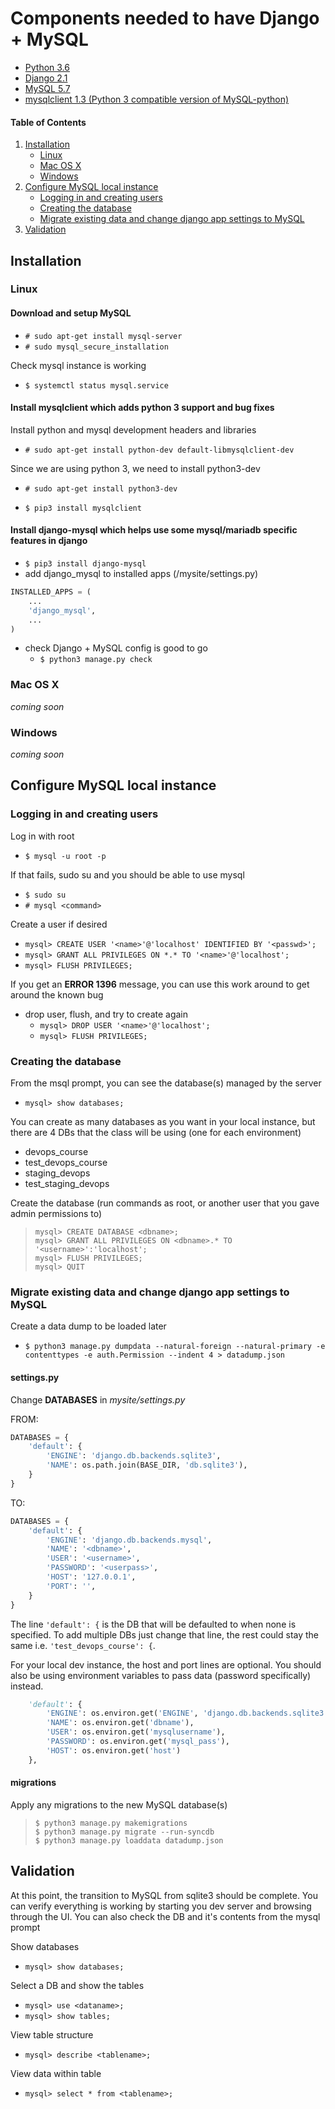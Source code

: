 # Components needed to have Django + MySQL

* [Python 3.6](https://www.python.org/downloads/release/python-360/)
* [Django 2.1](https://www.djangoproject.com/download/)
* [MySQL 5.7](https://dev.mysql.com/doc/mysql-installation-excerpt/5.7/en/)
* [mysqlclient 1.3 (Python 3 compatible version of MySQL-python)](https://pypi.org/project/mysqlclient/)

#### Table of Contents

1. [Installation](#installation)
   * [Linux](#linux)
   * [Mac OS X](#mac-os-x)
   * [Windows](#windows)
1. [Configure MySQL local instance](#configure-mysql-local-instance)
   * [Logging in and creating users](#logging-in-and-creating-users)
   * [Creating the database](#creating-the-database)
   * [Migrate existing data and change django app settings to MySQL](#migrate-existing-data-and-change-django-app-settings-to-mysql)
1. [Validation](#validation)

## Installation

### Linux

#### Download and setup MySQL

* `# sudo apt-get install mysql-server`
* `# sudo mysql_secure_installation`

Check mysql instance is working

* `$ systemctl status mysql.service`

#### Install mysqlclient which adds python 3 support and bug fixes

Install python and mysql development headers and libraries

* `# sudo apt-get install python-dev default-libmysqlclient-dev`

Since we are using python 3, we need to install python3-dev

* `# sudo apt-get install python3-dev`

* `$ pip3 install mysqlclient`

#### Install django-mysql which helps use some mysql/mariadb specific features in django

* `$ pip3 install django-mysql`
* add django_mysql to installed apps (/mysite/settings.py)

```python
INSTALLED_APPS = (
    ...
    'django_mysql',
    ...
)
```
* check Django + MySQL config is good to go
  * `$ python3 manage.py check`

### Mac OS X

_coming soon_

### Windows

_coming soon_

## Configure MySQL local instance

### Logging in and creating users

Log in with root

* `$ mysql -u root -p`

If that fails, sudo su and you should be able to use mysql

* `$ sudo su`
* `# mysql <command>`

Create a user if desired

* `mysql> CREATE USER '<name>'@'localhost' IDENTIFIED BY '<passwd>';`
* `mysql> GRANT ALL PRIVILEGES ON *.* TO '<name>'@'localhost';`
* `mysql> FLUSH PRIVILEGES;`

If you get an **ERROR 1396** message, you can use this work around to get around the known bug

* drop user, flush, and try to create again
  * `mysql> DROP USER '<name>'@'localhost';`
  * `mysql> FLUSH PRIVILEGES;`
 
 ### Creating the database
 
 From the msql prompt, you can see the database(s) managed by the server
 
* `mysql> show databases;`
 
 You can create as many databases as you want in your local instance, but there are 4 DBs that the class will be using (one for each environment)
 
* devops_course
* test_devops_course
* staging_devops
* test_staging_devops

Create the database (run commands as root, or another user that you gave admin permissions to)

> `mysql> CREATE DATABASE <dbname>;`  
> `mysql> GRANT ALL PRIVILEGES ON <dbname>.* TO '<username>':'localhost';`  
> `mysql> FLUSH PRIVILEGES;`  
> `mysql> QUIT`

### Migrate existing data and change django app settings to MySQL

Create a data dump to be loaded later
* `$ python3 manage.py dumpdata --natural-foreign --natural-primary -e contenttypes -e auth.Permission --indent 4 > datadump.json`

#### settings.py

Change **DATABASES** in *mysite/settings.py*

FROM:
```python
DATABASES = {
    'default': {
        'ENGINE': 'django.db.backends.sqlite3',
        'NAME': os.path.join(BASE_DIR, 'db.sqlite3'),
    }
}
```
TO:
```python
DATABASES = {
    'default': {
        'ENGINE': 'django.db.backends.mysql',
        'NAME': '<dbname>',
        'USER': '<username>',
        'PASSWORD': '<userpass>',
        'HOST': '127.0.0.1', 
        'PORT': '',
    }
}
```

The line `'default': {` is the DB that will be defaulted to when none is specified. To add multiple DBs just change that line, the rest could stay the same i.e. `'test_devops_course': {`. 

For your local dev instance, the host and port lines are optional. You should also be using environment variables to pass data (password specifically) instead.

```python
    'default': {
        'ENGINE': os.environ.get('ENGINE', 'django.db.backends.sqlite3'),
        'NAME': os.environ.get('dbname'),
        'USER': os.environ.get('mysqlusername'),
        'PASSWORD': os.environ.get('mysql_pass'),
        'HOST': os.environ.get('host')
    },
```

#### migrations

Apply any migrations to the new MySQL database(s)

> `$ python3 manage.py makemigrations`  
> `$ python3 manage.py migrate --run-syncdb`  
> `$ python3 manage.py loaddata datadump.json`

## Validation

At this point, the transition to MySQL from sqlite3 should be complete. You can verify everything is working by starting you dev server and browsing through the UI. You can also check the DB and it's contents from the mysql prompt

Show databases
* `mysql> show databases;`

Select a DB and show the tables
* `mysql> use <dataname>;`
* `mysql> show tables;`

View table structure
* `mysql> describe <tablename>;`

View data within table
* `mysql> select * from <tablename>;`

